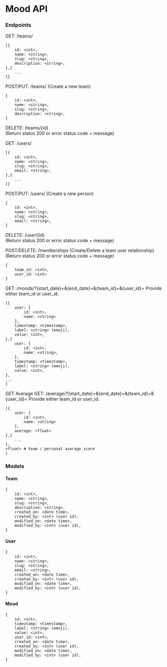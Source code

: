 # Mood API

### Endpoints

GET: /teams/ 
```
[{
    id: <int>,
    name: <string>,
    slug: <string>,
    description: <string>,
},{
    ...
]}
```

POST/PUT: /teams/ (Create a new team)  
```
{
    id: <int>,
    name: <string>,
    slug: <string>,
    description: <string>,
}
```

DELETE: /teams/{id}  
(Return status 200 or error status code + message)

GET: /users/  
```
[{
    id: <int>,
    name: <string>,
    slug: <string>,
    email: <string>,
},{
    ...
]}
```

POST/PUT: /users/ (Create a new person)  
```
{
    id: <int>,
    name: <string>,
    slug: <string>,
    email: <string>,
}
```

DELETE: /user/{id}  
(Return status 200 or error status code + message)

POST/DELETE: /memberships (Create/Delete a team user relationship)
(Return status 200 or error status code + message)
```
{
    team_id: <int>,
    user_id: <int>
}
```

GET: /moods/?{start_date}=<date>&{end_date}=<date>&{team_id}=<int>&{user_id}=<int>
Provide either team_id or user_id.
```
[{
    user: {
        id: <int>,
        name: <string>
    },
    timestamp: <timestamp>,
    label: <string> (emoji),
    value: <int>,    
},{
    user: {
        id: <int>,
        name: <string>,
    },
    timestamp: <timestamp>,
    label: <string> (emoji),
    value: <int>,    
},
...
]
```

GET Average
GET: /average/?{start_date}=<date>&{end_date}=<date>&{team_id}=<int>&{user_id}=<int>
Provide either team_id or user_id.
```
[{
    user: {
        id: <int>,
        name: <string>
    },
    average: <float>
},{
    ...
},
<float> # team / personal average score
]
```



### Models

#### Team
```
{
    id: <int>,
    name: <string>,
    slug: <string>,
    description: <string>,
    created_on: <date time>,
    created_by: <int> (user id),
    modified_on: <date time>,
    modified_by: <int> (user id),
}
```

#### User
```
{
    id: <int>,
    name: <string>,
    slug: <string>,
    email: <string>,
    created_on: <date time>,
    created_by: <int> (user id),
    modified_on: <date time>,
    modified_by: <int> (user id),
}
```

#### Mood
```
{
    id: <int>,
    timestamp: <timestamp>,
    label: <string> (emoji),
    value: <int>,
    user_id: <int>,
    created_on: <date time>,
    created_by: <int> (user id),
    modified_on: <date time>,
    modified_by: <int> (user id),
}
```
